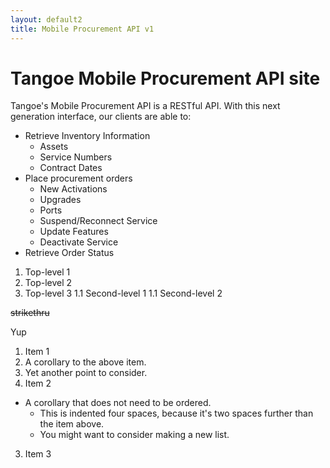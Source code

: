 ```yaml
---
layout: default2
title: Mobile Procurement API v1
---
```





# Tangoe Mobile Procurement API site

Tangoe's Mobile Procurement API is a RESTful API.  With this next generation interface, our clients are able to:

* Retrieve Inventory Information
  - Assets
  - Service Numbers
  - Contract Dates
* Place procurement orders
  * New Activations
  * Upgrades
  * Ports
  * Suspend/Reconnect Service
  * Update Features
  * Deactivate Service
* Retrieve Order Status


1. Top-level 1
1. Top-level 2
1. Top-level 3
 1.1 Second-level 1
 1.1 Second-level 2

~~strikethru~~

Yup

1. Item 1
  1. A corollary to the above item.
  2. Yet another point to consider.
2. Item 2
  * A corollary that does not need to be ordered.
    * This is indented four spaces, because it's two spaces further than the item above.
    * You might want to consider making a new list.
3. Item 3

